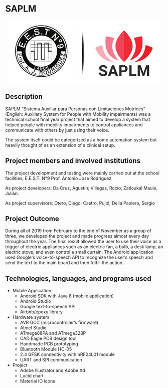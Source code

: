 # SAPLM
<p align="center">
  <img src="Documentacion/images/EESTN9_LOGO.png" alt="Home screenshot" height="200"/>
  <img src="Documentacion/images/SAPLM_LOGO.png" alt="Settings screenshot" height="200" />
</p>

## Description
SAPLM “Sistema Auxiliar para Personas con Limitaciones Motrices” (English: Auxiliary System for People with Mobility impairments) was a technical school final year project that aimed to develop a system that helped people with mobility impairments to control appliances and communicate with others by just using their voice.

The system itself could be categorized as a home automation system but heavily thought of as an extension of a clinical setup. 

## Project members and involved institutions
The project development and testing were mainly carried out at the school facilities, E.E.S.T. N°9 Prof. Antonio Jose Rodriguez.

As project developers: Da Cruz, Agustín; Villegas, Rocío; Zatloukal Maule, Julián.

As project supervisors: Otero, Diego; Castro, Pujol; Della Paolera, Sergio

## Project Outcome
During all of 2019 from February to the end of November as a group of three, we developed the project and made progress almost every day throughout the year.
The final result allowed the user to use their voice as a trigger of electric appliances such as an electric fan, a bulb, a desk lamp, an electric stove, and even control a small curtain.
The Android application used Google's voice-to-speech API to recognize the user’s speech and send the text to the main board and then fulfill the action.

## Technologies, languages, and programs used
- Mobile Application
  - Android SDK with Java 8 (mobile application)
  - Android Studio
  - Google text-to-speech API
  - Airbnb/epoxy library
- Hardware system
  - AVR GCC (microcontroller’s firmware)
  - Atmel Studio
  - ATmega88PA and ATmega328P
  - CAD Eagle PCB design tool
  - Handmade PCB prototyping
  - Bluetooth Module HC-05
  - 2.4 GFSK connectivity with nRF24L01 module
  - UART and SPI communication
- Project
  - Adobe Illustrator and Adobe Xd
  - Lucid chart	
  - Material IO Icons
